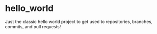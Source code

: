 # hello_world
Just the classic hello world project to get used to repositories, branches, commits, and pull requests!
